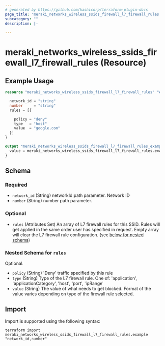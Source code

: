 ```yaml
---
# generated by https://github.com/hashicorp/terraform-plugin-docs
page_title: "meraki_networks_wireless_ssids_firewall_l7_firewall_rules Resource - terraform-provider-meraki"
subcategory: ""
description: |-
  
---
```


# meraki_networks_wireless_ssids_firewall_l7_firewall_rules (Resource)



## Example Usage

```terraform
resource "meraki_networks_wireless_ssids_firewall_l7_firewall_rules" "example" {

  network_id = "string"
  number     = "string"
  rules = [{

    policy = "deny"
    type   = "host"
    value  = "google.com"
  }]
}

output "meraki_networks_wireless_ssids_firewall_l7_firewall_rules_example" {
  value = meraki_networks_wireless_ssids_firewall_l7_firewall_rules.example
}
```

<!-- schema generated by tfplugindocs -->
## Schema

### Required

- `network_id` (String) networkId path parameter. Network ID
- `number` (String) number path parameter.

### Optional

- `rules` (Attributes Set) An array of L7 firewall rules for this SSID. Rules will get applied in the same order user has specified in request. Empty array will clear the L7 firewall rule configuration. (see [below for nested schema](#nestedatt--rules))

<a id="nestedatt--rules"></a>
### Nested Schema for `rules`

Optional:

- `policy` (String) 'Deny' traffic specified by this rule
- `type` (String) Type of the L7 firewall rule. One of: 'application', 'applicationCategory', 'host', 'port', 'ipRange'
- `value` (String) The value of what needs to get blocked. Format of the value varies depending on type of the firewall rule selected.

## Import

Import is supported using the following syntax:

```shell
terraform import meraki_networks_wireless_ssids_firewall_l7_firewall_rules.example "network_id,number"
```
